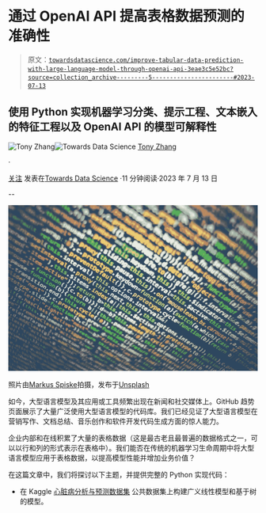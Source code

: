# 通过 OpenAI API 提高表格数据预测的准确性

> 原文：[`towardsdatascience.com/improve-tabular-data-prediction-with-large-language-model-through-openai-api-3eae3c5e52bc?source=collection_archive---------5-----------------------#2023-07-13`](https://towardsdatascience.com/improve-tabular-data-prediction-with-large-language-model-through-openai-api-3eae3c5e52bc?source=collection_archive---------5-----------------------#2023-07-13)

## 使用 Python 实现机器学习分类、提示工程、文本嵌入的特征工程以及 OpenAI API 的模型可解释性

[](https://medium.com/@tonyzhangsky?source=post_page-----3eae3c5e52bc--------------------------------)![Tony Zhang](https://medium.com/@tonyzhangsky?source=post_page-----3eae3c5e52bc--------------------------------)[](https://towardsdatascience.com/?source=post_page-----3eae3c5e52bc--------------------------------)![Towards Data Science](https://towardsdatascience.com/?source=post_page-----3eae3c5e52bc--------------------------------) [Tony Zhang](https://medium.com/@tonyzhangsky?source=post_page-----3eae3c5e52bc--------------------------------)

·

[关注](https://medium.com/m/signin?actionUrl=https%3A%2F%2Fmedium.com%2F_%2Fsubscribe%2Fuser%2F92789d320912&operation=register&redirect=https%3A%2F%2Ftowardsdatascience.com%2Fimprove-tabular-data-prediction-with-large-language-model-through-openai-api-3eae3c5e52bc&user=Tony+Zhang&userId=92789d320912&source=post_page-92789d320912----3eae3c5e52bc---------------------post_header-----------) 发表在[Towards Data Science](https://towardsdatascience.com/?source=post_page-----3eae3c5e52bc--------------------------------) ·11 分钟阅读·2023 年 7 月 13 日[](https://medium.com/m/signin?actionUrl=https%3A%2F%2Fmedium.com%2F_%2Fvote%2Ftowards-data-science%2F3eae3c5e52bc&operation=register&redirect=https%3A%2F%2Ftowardsdatascience.com%2Fimprove-tabular-data-prediction-with-large-language-model-through-openai-api-3eae3c5e52bc&user=Tony+Zhang&userId=92789d320912&source=-----3eae3c5e52bc---------------------clap_footer-----------)

--

[](https://medium.com/m/signin?actionUrl=https%3A%2F%2Fmedium.com%2F_%2Fbookmark%2Fp%2F3eae3c5e52bc&operation=register&redirect=https%3A%2F%2Ftowardsdatascience.com%2Fimprove-tabular-data-prediction-with-large-language-model-through-openai-api-3eae3c5e52bc&source=-----3eae3c5e52bc---------------------bookmark_footer-----------)![](img/46d4892886bd0e239397790eb79e98a9.png)

照片由[Markus Spiske](https://unsplash.com/@markusspiske?utm_source=medium&utm_medium=referral)拍摄，发布于[Unsplash](https://unsplash.com/?utm_source=medium&utm_medium=referral)

如今，大型语言模型及其应用或工具频繁出现在新闻和社交媒体上。GitHub 趋势页面展示了大量广泛使用大型语言模型的代码库。我们已经见证了大型语言模型在营销写作、文档总结、音乐创作和软件开发代码生成方面的惊人能力。

企业内部和在线积累了大量的表格数据（这是最古老且最普遍的数据格式之一，可以以行和列的形式表示在表格中）。我们能否在传统的机器学习生命周期中将大型语言模型应用于表格数据，以提高模型性能并增加业务价值？

在这篇文章中，我们将探讨以下主题，并提供完整的 Python 实现代码：

+   在 Kaggle [心脏病分析与预测数据集](https://www.kaggle.com/datasets/rashikrahmanpritom/heart-attack-analysis-prediction-dataset) 公共数据集上构建广义线性模型和基于树的模型。
